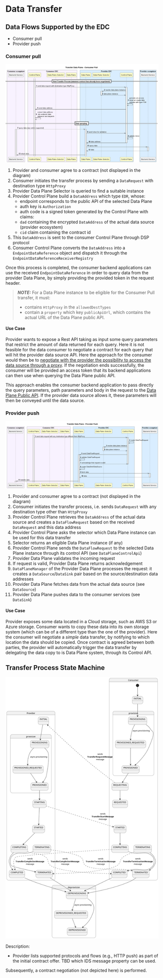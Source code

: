 # Data Transfer

## Data Flows Supported by the EDC

- Consumer pull
- Provider push

### Consumer pull

![alt text](diagrams/transfer-data-plane-consumer-pull.png)

1. Provider and consumer agree to a contract (not displayed in the diagram)
2. Consumer initiates the transfer process by sending a `DataRequest` with destination type `HttpProxy`
3. Provider Data Plane Selector is queried to find a suitable instance
4. Provider Control Plane build a `DataAddress` which type `EDR`, whose:
    - endpoint corresponds to the public API of the selected Data Plane
    - auth key is `Authorization`
    - auth code is a signed token generated by the Control Plane with claims:
    - `dad` containing the encrypted `DataAddress` of the actual data source (provider ecosystem)
    - `cid` claim containing the contract id
5. This `DataAddress` is sent to the consumer Control Plane through DSP protocol
6. Consumer Control Plane converts the `DataAddress` into a `EndpointDataReference` object and dispatch it through the `EndpointDataReferenceReceiverRegistry`

Once this process is completed, the consumer backend applications can use the received `EndpointDataReference` in order
to query data from the provider Data Plane, by simply providing the provided token in the request header.

> **_NOTE:_**  For a Data Plane instance to be eligible for the Consumer Pull transfer, it must:
>  - contains `HttpProxy` in the `allowedDestTypes`
>  - contain a `property` which key `publicApiUrl`, which contains the actual URL of the Data Plane public API.

#### Use Case

Provider wants to expose a Rest API taking as input some query parameters that restrict the amount of data returned for each query.
Here it is not feasible for the data consumer to negotiate a contract for each query that will hit the provider data source API.
Here the approach for the consumer would then be to
[negotiate with the provider the possibility to access the data source through a proxy](../../extensions/control-plane/transfer/transfer-data-plane/README.md).
If the negotiation ends successfully, the consumer will be provided an access token that its backend applications can then use when querying the Data Plane public API.

This approach enables the consumer backend application to pass directly the query parameters, path parameters and body
in the request to the [Data Plane Public API](../../extensions/data-plane/data-plane-public-api/README.md). If the provider data source allows it, these parameters will then be conveyed until the data source.


### Provider push

![alt text](diagrams/transfer-data-plane-provider-push.png)

1. Provider and consumer agree to a contract (not displayed in the diagram)
2. Consumer initiates the transfer process, i.e. sends `DataRequest` with any destination type other than `HttpProxy`
3. Provider Control Plane retrieves the `DataAddress` of the actual data source and creates a `DataFlowRequest` based on the received `DataRequest` and this data address
4. Provider Control Plane asks the selector which Data Plane instance can be used for this data transfer
5. Selector returns an eligible Data Plane instance (if any)
6. Provider Control Plane sends the `DataFlowRequest` to the selected Data Plane instance through its control API (see `DataPlaneControlApi`)
7. Provider Data Plane validates the incoming request
8. If request is valid, Provider Data Plane returns acknowledgement
9. `DataPlaneManager` of the Provider Data Plane processes the request: it creates a `DataSource`/`DataSink` pair based on the source/destination data addresses
10. Provider Data Plane fetches data from the actual data source (see `DataSource`)
11. Provider Data Plane pushes data to the consumer services (see `DataSink`)

#### Use Case

Provider exposes some data located in a Cloud storage, such as AWS S3 or Azure storage. Consumer wants to copy these data
into its own storage system (which can be of a different type than the one of the provider). Here the consumer will negotiate a
_simple_ data transfer, by notifying to which location the data should be copied. Once contract is agreed between both parties,
the provider will automatically trigger the data transfer by delegating the data copy to is Data Plane system, through its Control API.

## Transfer Process State Machine
![Transfer Process State Machine](diagrams/transfer-process-states.png)

Description:
- Provider lists supported protocols and flows (e.g., HTTP push) as part of the initial contract offer. TBD which IDS message property can be used.

Subsequently, a contract negotiation (not depicted here) is performed.
